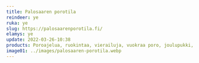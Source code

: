 ```yaml
---
title: Palosaaren porotila
reindeer: ye
ruka: ye
slug: https://palosaarenporotila.fi/
elamys: ye
update: 2022-03-26-10:38
products: Poroajelua, ruokintaa, vierailuja, vuokraa poro, joulupukki, luontoretkiä, kalastusta ja koskenlaskua
image01: ../images/palosaaren-porotila.webp
---
```


